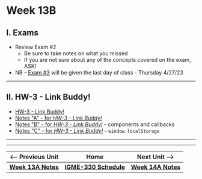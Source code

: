 # Week 13B

## I. Exams
- Review Exam #2
  - Be sure to take notes on what you missed
  - If you are not sure about any of the concepts covered on the exam, ASK!
- NB - [Exam #3](../notes/exam-3-details.md) will be given the last day of class - Thursday 4/27/23

<hr>

## II. HW-3 - Link Buddy!
- [HW-3 - Link Buddy!](../hw/hw-3.md)
- [Notes "A" - for *HW-3 - Link Buddy!*](../hw/hw-3-notes-A.md)
- [Notes "B" - for *HW-3 - Link Buddy!*](../hw/hw-3-notes-B.md) - components and callbacks
- [Notes "C" - for *HW-3 - Link Buddy!*](../hw/hw-3-notes-C.md) - `window.localStorage`


<hr><hr>


| <-- Previous Unit | Home | Next Unit -->
| --- | --- | --- 
| [**Week 13A Notes**](13A.md)  |  [**IGME-330 Schedule**](../schedule.md) | [**Week 14A Notes**](14A.md)
